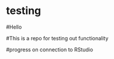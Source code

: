 # testing

#Hello

#This is a repo for testing out functionality 

#progress on connection to RStudio 
